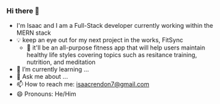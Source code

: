 ### Hi there 👋

- I'm Isaac and I am a Full-Stack developer currently working within the MERN stack
- 💡 keep an eye out for my next project in the works, FitSync
  - 💪  it'll be an all-purpose fitness app that will help users maintain healthy life styles covering topics such as resitance training, nutrition, and meditation 
- 🌱 I’m currently learning ...
- 💬 Ask me about ...
- 📫 How to reach me: isaacrendon7@gmail.com
- 😄 Pronouns: He/Him

